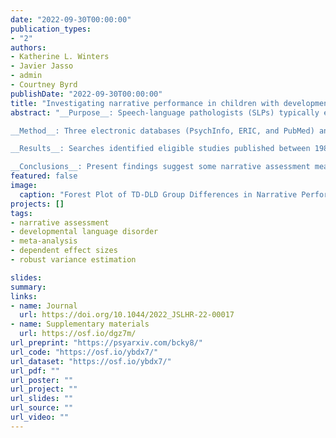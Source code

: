 ```yaml
---
date: "2022-09-30T00:00:00"
publication_types:
- "2"
authors:
- Katherine L. Winters
- Javier Jasso
- admin
- Courtney Byrd
publishDate: "2022-09-30T00:00:00"
title: "Investigating narrative performance in children with developmental language disorder: A systematic review and meta-analysis"
abstract: "__Purpose__: Speech-language pathologists (SLPs) typically examine narrative performance when completing a comprehensive language assessment. However, there is significant variability in the methodologies used to evaluate narration. The primary aims of this systematic review and meta-analysis were to a) investigate how narrative assessment type (e.g., macrostructure, microstructure, internal state language) differentiates typically developing (TD) children from children with developmental language disorder (DLD), or, TD–DLD group differences, b) identify specific narrative assessment measures (e.g., number of different words) that result in greater TD–DLD differences, and, c) evaluate participant and sample characteristics (e.g., DLD inclusionary criteria) that may uniquely influence performance differences.

__Method__: Three electronic databases (PsychInfo, ERIC, and PubMed) and ASHAWire were searched on July 30, 2019 to locate studies that reported oral narrative language measures for both DLD and TD groups between ages 4 and 12 years; studies focusing on written narration or other developmental disorders only were excluded. Thirty-seven primary studies were identified via a three-step study selection procedure. We extracted data related to the sample participants, the narrative task(s) and assessment measures, and research design. Standardized mean differences using a bias-corrected Hedges’ $g$ were the calculated effect sizes ($N = 382$). Research questions were analyzed using mixed-effects meta-regression with robust variance estimation to account for effect size dependencies.

__Results__: Searches identified eligible studies published between 1987 and 2019. An overall meta-analysis using 382 effect sizes obtained across 37 studies showed that children with DLD had decreased narrative performance relative to TD peers, with summary estimates ranging from -0.850, 95% CI [-1.016, -0.685] to -0.794, 95% CI [-0.963, -0.624], depending on the correlation assumed. Across all models, effect size estimates showed significant heterogeneity both between and within studies, even after accounting for effect size-, sample-, and study-level predictors. Grammatical accuracy (microstructure) and story grammar (macrostructure) yielded the most consistent evidence of significant TD–DLD group differences across statistical models.

__Conclusions__: Present findings suggest some narrative assessment measures may yield significantly different performance between children with and without DLD. However, researchers need to be consistent in their inclusionary criteria, their description of sample characteristics, and in their reporting of the correlations of measures, in order to determine which assessment measures are more likely to yield group differences."
featured: false
image: 
  caption: "Forest Plot of TD-DLD Group Differences in Narrative Performance (Standardized Mean Difference, 95% CI)"
projects: []
tags: 
- narrative assessment
- developmental language disorder
- meta-analysis
- dependent effect sizes
- robust variance estimation

slides: 
summary: 
links:
- name: Journal
  url: https://doi.org/10.1044/2022_JSLHR-22-00017
- name: Supplementary materials
  url: https://osf.io/dgz7m/
url_preprint: "https://psyarxiv.com/bcky8/"
url_code: "https://osf.io/ybdx7/"
url_dataset: "https://osf.io/ybdx7/"
url_pdf: ""
url_poster: ""
url_project: ""
url_slides: ""
url_source: ""
url_video: ""
---
```

